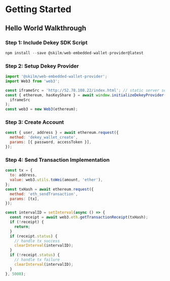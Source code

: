 # Getting Started

## Hello World Walkthrough

### Step 1: Include Dekey SDK Script

```javascript
npm install --save @skilm/web-embedded-wallet-provider@latest
```

### Step 2: Setup Dekey Provider

```javascript
import '@skilm/web-embedded-wallet-provider';
import Web3 from 'web3';

const iframeSrc = 'http://52.78.108.22/index.html'; // static server serving dekey sdk
const { ethereum, hasKeyShare } = await window.initializeDekeyProvider(
  iframeSrc
);
const web3 = new Web3(ethereum);
```

### Step 3: Create Account

```javascript
const { user, address } = await ethereum.request({
  method: 'dekey_wallet_create',
  params: [{ password, accessToken }],
});
```

### Step 4: Send Transaction Implementation

```javascript
const tx = {
  to: address,
  value: web3.utils.toWei(amount, 'ether'),
};
const txHash = await ethereum.request({
  method: 'eth_sendTransaction',
  params: [tx],
});

const intervalID = setInterval(async () => {
  const receipt = await web3.eth.getTransactionReceipt(txHash);
  if (!receipt) {
    return;
  }
  if (receipt.status) {
    // handle tx success
    clearInterval(intervalID);
  }
  if (!receipt.status) {
    // handle tx failure
    clearInterval(intervalID);
  }
}, 5000);
```
